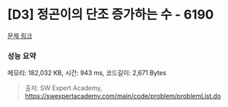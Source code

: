 # [D3] 정곤이의 단조 증가하는 수 - 6190 

[문제 링크](https://swexpertacademy.com/main/code/problem/problemDetail.do?contestProbId=AWcPjEuKAFgDFAU4) 

### 성능 요약

메모리: 182,032 KB, 시간: 943 ms, 코드길이: 2,671 Bytes



> 출처: SW Expert Academy, https://swexpertacademy.com/main/code/problem/problemList.do